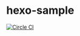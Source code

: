# hexo-sample

[![Circle CI](https://circleci.com/gh/ryunosukef/hexo-sample/tree/master.svg?style=shield)](https://circleci.com/gh/ryunosukef/hexo-sample/tree/master)
